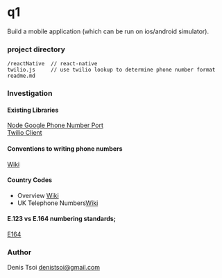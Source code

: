 # q1

Build a mobile application (which can be run on ios/android simulator).

### project directory

    /reactNative  // react-native 
    twilio.js     // use twilio lookup to determine phone number format
    readme.md

### Investigation

#### Existing Libraries  
[Node Google Phone Number Port](https://www.npmjs.com/package/libphonenumber)  
[Twilio Client](https://www.npmjs.com/package/twilio)

#### Conventions to writing phone numbers 
[Wiki](https://en.wikipedia.org/wiki/National_conventions_for_writing_telephone_numbers)

#### Country Codes 

- Overview [Wiki](https://en.wikipedia.org/wiki/List_of_country_calling_codes)  
- UK Telephone Numbers[Wiki](https://en.wikipedia.org/wiki/Telephone_numbers_in_the_United_Kingdom)  

#### E.123 vs E.164 numbering standards;

[E164](https://en.wikipedia.org/wiki/E.164)  


### Author
Denis Tsoi <denistsoi@gmail.com>